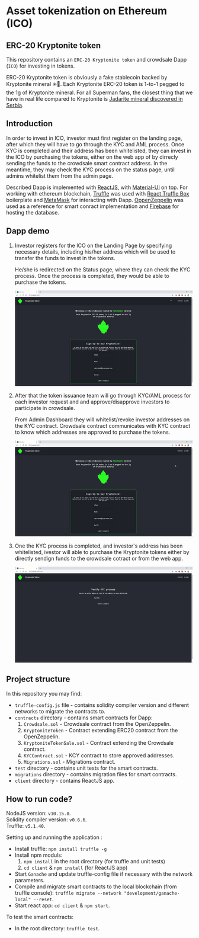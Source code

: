 # Asset tokenization on Ethereum (ICO)

## ERC-20 Kryptonite token
This repository contains an `ERC-20 Kryptonite token` and crowdsale Dapp (`ICO`) for investing in tokens.

ERC-20 Kryptonite token is obviously a fake stablecoin backed by Kryptonite mineral ✳️💎. Each Kryptonite ERC-20 token is 1-to-1 pegged to the 1g of Kryptonite mineral.
For all Superman fans, the closest thing that we have in real life compared to Kryptonite is [Jadarite mineral discovered in Serbia](https://en.wikipedia.org/wiki/Jadarite).


## Introduction
In order to invest in ICO, investor must first register on the landing page, after which they will have to go through the KYC and AML process. Once KYC is completed and their address has been whitelisted, they can invest in the ICO by purchasing the tokens, either on the web app of by dirrecly sending the funds to the crowdsale smart contract address. In the meantime, they may check the KYC process on the status page, until admins whitelist them from the admin page.

Described Dapp is implemented with [ReactJS](https://reactjs.org/), with [Material-UI](https://material-ui.com/) on top. For working with ethereum blockchain, [Truffle](https://www.trufflesuite.com/truffle) was used with [React Truffle Box](https://www.trufflesuite.com/boxes/react) boilerplate and [MetaMask](https://metamask.io/) for interacting with Dapp. [OppenZeppelin](https://openzeppelin.com/contracts/) was used as a reference for smart conract implementation and [Firebase](https://firebase.google.com/) for hosting the database.

## Dapp demo

1. Investor registers for the ICO on the Landing Page by specifying necessary details, including his/her address which will be used to transfer the funds to invest in the tokens. 

   He/she is redirected on the Status page, where they can check the KYC process. Once the process is completed, they would be able to purchase the tokens.

   ![Landing Page - Signup](./demo/Signup.gif)

2. After that the token issuance team will go through KYC/AML process for each investor request and and approve/disapprove investors to participate in crowdsale.

   From Admin Dashboard they will whitelist/revoke investor addresses on the KYC contract. Crowdsale contract communicates with KYC contract to know which addresses are approved to purchase the tokens.

   ![Admin Dashboard - KYC Approvac](./demo/KYC.gif)

3. One the KYC process is completed, and investor's address has been whitelisted, ivestor will able to purchase the Kryptonite tokens either by directly sendign funds to the crowdsale cotract or from the web app.

   ![Status Page - Buy Tokens](./demo/BuyTokens.gif)

## Project structure
In this repository you may find:
- `truffle-config.js` file - contains solidity compiler version and different networks to migrate the contracts to.
- `contracts` directory - contains smart contracts for Dapp: 
  1. `Crowdsale.sol` - Crowdsale contract from the OpenZeppelin.
  2. `KryptoniteToken` - Contract extending ERC20 contract from the OpenZeppelin.
  3. `KryptoniteTokenSale.sol` - Contract extending the Crowdsale contract.
  4. `KYCContract.sol` - KCY contract to store approved addresses.
  5. `Migrations.sol` - Migrations contract.
- `test` directory - contains unit tests for the smart contracts.
- `migrations` directory - contains migration files for smart contracts.
- `client` directory - contains ReactJS app.
 
## How to run code?

NodeJS version: `v10.15.0`.  
Solidity compiler version: `v0.6.6`.  
Truffle: `v5.1.40`.

Setting up and running the application :
- Install truffle:  `npm install truffle -g`
- Install npm moduls: 
  1. `npm install` in the root directory (for truffle and unit tests)
  2. `cd client` & `npm install` (for ReactJS app)
- Start `Ganache` and update truffle-config file if necessary with the network parameters.
- Compile and migrate smart contracts to the local blockchain (from truffle console): `truffle migrate --network "development/ganache-local" --reset`.
- Start react app: `cd client` & `npm start`.

To test the smart contracts:
- In the root directory: `truffle test`.



